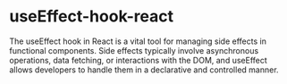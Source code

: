 # useEffect-hook-react
The useEffect hook in React is a vital tool for managing side effects in functional components. Side effects typically involve asynchronous operations, data fetching, or interactions with the DOM, and useEffect allows developers to handle them in a declarative and controlled manner.

